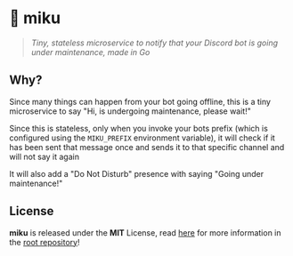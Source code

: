 # 🌱 miku
> *Tiny, stateless microservice to notify that your Discord bot is going under maintenance, made in Go*

## Why?
Since many things can happen from your bot going offline, this is a tiny microservice
to say "Hi, <bot name> is undergoing maintenance, please wait!"

Since this is stateless, only when you invoke your bots prefix (which is configured using the `MIKU_PREFIX` environment variable),
it will check if it has been sent that message once and sends it to that specific channel and will not say it again

It will also add a "Do Not Disturb" presence with saying "Going under maintenance!"

## License
**miku** is released under the **MIT** License, read [here](/LICENSE) for more information in the [root repository](https://github.com/NinoDiscord/miku/blob/master/LICENSE)!
